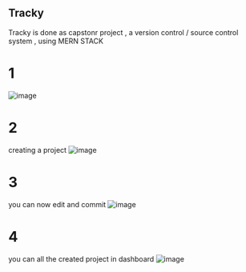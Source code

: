 ## Tracky

Tracky is done as capstonr project , a version control / source control system , using MERN STACK

# 1

![image](https://github.com/Hunter305/tacky_frontend/assets/66633649/7a03337d-6128-4f63-927a-103ae3f6cced)

# 2

creating a project
![image](https://github.com/Hunter305/tacky_frontend/assets/66633649/c079190e-d3a7-43f5-94ce-90a23aaad2fd)

# 3

you can now edit and commit
![image](https://github.com/Hunter305/tacky_frontend/assets/66633649/7031ac0e-cc22-4f26-871c-9f39cc7f4cd7)

# 4

you can all the created project in dashboard
![image](https://github.com/Hunter305/tacky_frontend/assets/66633649/009e98fd-8ad4-4896-a5b4-9e57f4fa017d)
